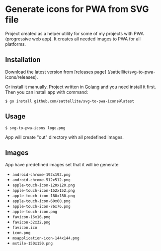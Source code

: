 # Generate icons for PWA from SVG file

Project created as a helper utility for some of my projects with PWA (progressive web app). It creates all needed images to PWA for all platforms.

## Installation

Download the latest version from [releases page]
(/sattellite/svg-to-pwa-icons/releases).

Or install it manually. Project written in [Golang](https://go.dev/) and you 
need install it first. Then you can install app with command:

    $ go install github.com/sattellite/svg-to-pwa-icons@latest

## Usage

    $ svg-to-pwa-icons logo.png

App will create "out" directory with all predefined images.

## Images

App have predefined images set that it will be generate:

- `android-chrome-192x192.png`
- `android-chrome-512x512.png`
- `apple-touch-icon-120x120.png`
- `apple-touch-icon-152x152.png`
- `apple-touch-icon-180x180.png`
- `apple-touch-icon-60x60.png`
- `apple-touch-icon-76x76.png`
- `apple-touch-icon.png`
- `favicon-16x16.png`
- `favicon-32x32.png`
- `favicon.ico`
- `icon.png`
- `msapplication-icon-144x144.png`
- `mstile-150x150.png`
